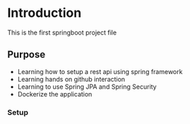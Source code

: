 # Introduction
 This is the first springboot project file

## Purpose
- Learning how to setup a rest api using spring framework
- Learning hands on github interaction
- Learning to use Spring JPA and Spring Security
- Dockerize the application

### Setup
